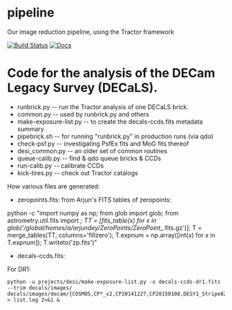 # pipeline
Our image reduction pipeline, using the Tractor framework

[![Build Status](https://travis-ci.org/legacysurvey/legacypipe.svg?branch=master)](https://travis-ci.org/legacysurvey/legacypipe)
[![Docs](https://readthedocs.org/projects/legacypipe/badge/?version=latest)](http://legacypipe.readthedocs.org/en/latest/)

Code for the analysis of the DECam Legacy Survey (DECaLS).
========================

- runbrick.py -- run the Tractor analysis of one DECaLS brick.
- common.py -- used by runbrick.py and others
- make-exposure-list.py -- to create the decals-ccds.fits metadata summary
- pipebrick.sh -- for running "runbrick.py" in production runs (via qdo)
- check-psf.py -- investigating PsfEx fits and MoG fits thereof
- desi_common.py -- an older set of common routines
- queue-calib.py -- find & qdo queue bricks & CCDs
- run-calib.py -- calibrate CCDs
- kick-tires.py -- check out Tractor catalogs


How various files are generated:

- zeropoints.fits: from Arjun's FITS tables of zeropoints:

 python -c "import numpy as np; from glob import glob; from astrometry.util.fits import *; TT = [fits_table(x) for x in glob('/global/homes/a/arjundey/ZeroPoints/ZeroPoint_*.fits.gz')]; T = merge_tables(TT, columns='fillzero'); T.expnum = np.array([int(x) for x in T.expnum]); T.writeto('zp.fits')"

- decals-ccds.fits:

For DR1:

```
python -u projects/desi/make-exposure-list.py -o decals-ccds-dr1.fits --trim decals/images/ decals/images/decam/{COSMOS,CP*_v2,CP20141227,CP20150108,DESY1_Stripe82}/*_ooi_* > list.log 2>&1 &
```
